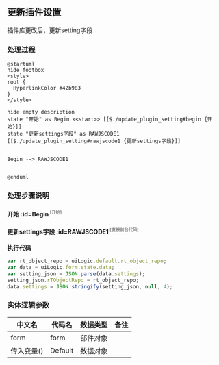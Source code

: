 ## 更新插件设置 <!-- {docsify-ignore-all} -->

   插件库更改后，更新setting字段

### 处理过程

```plantuml
@startuml
hide footbox
<style>
root {
  HyperlinkColor #42b983
}
</style>

hide empty description
state "开始" as Begin <<start>> [[$./update_plugin_setting#begin {开始}]]
state "更新settings字段" as RAWJSCODE1  [[$./update_plugin_setting#rawjscode1 {更新settings字段}]]


Begin --> RAWJSCODE1


@enduml
```


### 处理步骤说明

#### 开始 :id=Begin<sup class="footnote-symbol"> <font color=gray size=1>[开始]</font></sup>




#### 更新settings字段 :id=RAWJSCODE1<sup class="footnote-symbol"> <font color=gray size=1>[直接前台代码]</font></sup>



<p class="panel-title"><b>执行代码</b></p>

```javascript
var rt_object_repo = uiLogic.default.rt_object_repo;
var data = uiLogic.form.state.data;
var setting_json = JSON.parse(data.settings);
setting_json.rTObjectRepo = rt_object_repo;
data.settings = JSON.stringify(setting_json, null, 4);
```



### 实体逻辑参数

|    中文名   |    代码名    |  数据类型      |备注 |
| --------| --------| --------  | --------   |
|form|form|部件对象||
|传入变量(<i class="fa fa-check"/></i>)|Default|数据对象||
